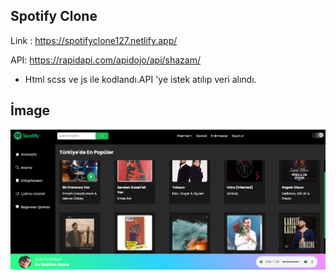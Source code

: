 ## Spotify Clone

Link : https://spotifyclone127.netlify.app/

API: https://rapidapi.com/apidojo/api/shazam/

- Html scss ve js ile kodlandı.API 'ye istek atılıp veri alındı.

## İmage

<img src="spotify-clone.png"/>
